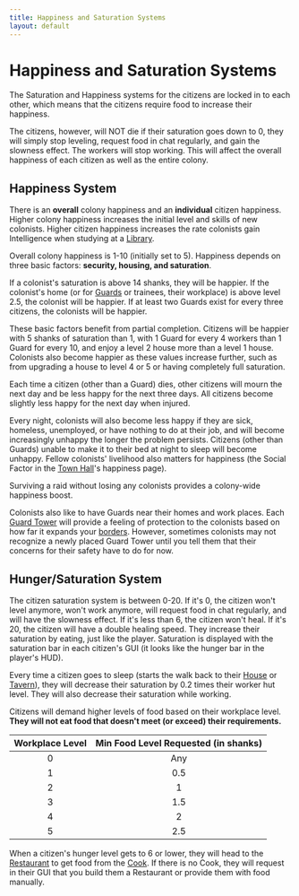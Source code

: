 ```yaml
---
title: Happiness and Saturation Systems
layout: default
---
```

# Happiness and Saturation Systems

The Saturation and Happiness systems for the citizens are locked in to each other, which means that the citizens require food to increase their happiness.

The citizens, however, will NOT die if their saturation goes down to 0, they will simply stop leveling, request food in chat regularly, and gain the slowness effect. The workers will stop working. This will affect the overall happiness of each citizen as well as the entire colony.

## Happiness System

There is an **overall** colony happiness and an **individual** citizen happiness. Higher colony happiness increases the initial level and skills of new colonists. Higher citizen happiness increases the rate colonists gain Intelligence when studying at a [Library](../../source/buildings/library).

Overall colony happiness is 1-10 (initially set to 5). Happiness depends on three basic factors: **security, housing, and saturation**.

If a colonist's saturation is above 14 shanks, they will be happier.
If the colonist's home (or for [Guards](../../source/workers/guard) or trainees, their workplace) is above level 2.5, the colonist will be happier.
If at least two Guards exist for every three citizens, the colonists will be happier.

These basic factors benefit from partial completion. Citizens will be happier with 5 shanks of saturation than 1, with 1 Guard for every 4 workers than 1 Guard for every 10, and enjoy a level 2 house more than a level 1 house. Colonists also become happier as these values increase further, such as from upgrading a house to level 4 or 5 or having completely full saturation.

Each time a citizen (other than a Guard) dies, other citizens will mourn the next day and be less happy for the next three days. All citizens become slightly less happy for the next day when injured.

Every night, colonists will also become less happy if they are sick, homeless, unemployed, or have nothing to do at their job, and will become increasingly unhappy the longer the problem persists. Citizens (other than Guards) unable to make it to their bed at night to sleep will become unhappy. Fellow colonists' livelihood also matters for happiness (the Social Factor in the [Town Hall](../../source/buildings/townhall)'s happiness page).

Surviving a raid without losing any colonists provides a colony-wide happiness boost.

Colonists also like to have Guards near their homes and work places. Each [Guard Tower](../../source/buildings/guardtower) will provide a feeling of protection to the colonists based on how far it expands your [borders](../../source/systems/border). However, sometimes colonists may not recognize a newly placed Guard Tower until you tell them that their concerns for their safety have to do for now.

## Hunger/Saturation System

The citizen saturation system is between 0-20. If it's 0, the citizen won't level anymore, won't work anymore, will request food in chat regularly, and will have the slowness effect. If it's less than 6, the citizen won't heal<!-- and will have a -25% leveling speed. If it's between 6 and 10, the citizen will have a -10% leveling speed. If it's between 10 and 14, the citizen will have a +10% leveling speed. If it's between 14 and 20, the citizen will have a +25% leveling speed-->. If it's 20, the citizen will have a double healing speed<!-- and a +25% leveling speed-->. They increase their saturation by eating, just like the player. Saturation is displayed with the saturation bar in each citizen's GUI (it looks like the hunger bar in the player's HUD).

Every time a citizen goes to sleep (starts the walk back to their [House](../../source/buildings/house) or [Tavern](../../source/buildings/tavern)), they will decrease their saturation by 0.2 times their worker hut level. They will also decrease their saturation while working.

Citizens will demand higher levels of food based on their workplace level. **They will not eat food that doesn't meet (or exceed) their requirements.**

| Workplace Level | Min Food Level Requested (in shanks) |
| :----: | :----: |
| 0 | Any |
| 1 | 0.5 |
| 2 | 1 |
| 3 | 1.5 |
| 4 | 2 |
| 5 | 2.5 |

When a citizen's hunger level gets to 6 or lower, they will head to the [Restaurant](../../source/buildings/restaurant) to get food from the [Cook](../../source/workers/cook). If there is no Cook, they will request in their GUI that you build them a Restaurant or provide them with food manually.
